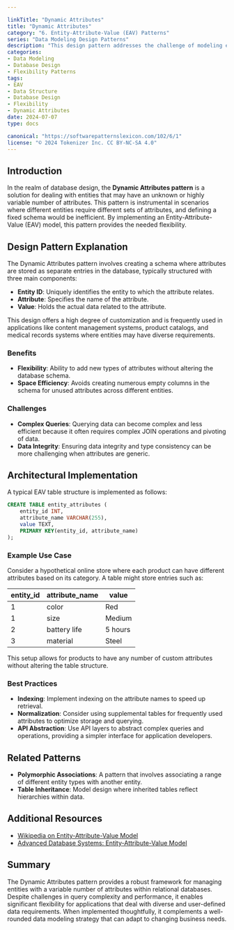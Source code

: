 ```yaml
---

linkTitle: "Dynamic Attributes"
title: "Dynamic Attributes"
category: "6. Entity-Attribute-Value (EAV) Patterns"
series: "Data Modeling Design Patterns"
description: "This design pattern addresses the challenge of modeling entities that have variable attributes, allowing for flexibility by storing attributes in rows instead of columns within databases, often referred to as Entity-Attribute-Value (EAV) modeling."
categories:
- Data Modeling
- Database Design
- Flexibility Patterns
tags:
- EAV
- Data Structure
- Database Design
- Flexibility
- Dynamic Attributes
date: 2024-07-07
type: docs

canonical: "https://softwarepatternslexicon.com/102/6/1"
license: "© 2024 Tokenizer Inc. CC BY-NC-SA 4.0"
---
```


## Introduction

In the realm of database design, the **Dynamic Attributes pattern** is a solution for dealing with entities that may have an unknown or highly variable number of attributes. This pattern is instrumental in scenarios where different entities require different sets of attributes, and defining a fixed schema would be inefficient. By implementing an Entity-Attribute-Value (EAV) model, this pattern provides the needed flexibility.

## Design Pattern Explanation

The Dynamic Attributes pattern involves creating a schema where attributes are stored as separate entries in the database, typically structured with three main components:
- **Entity ID**: Uniquely identifies the entity to which the attribute relates.
- **Attribute**: Specifies the name of the attribute.
- **Value**: Holds the actual data related to the attribute.

This design offers a high degree of customization and is frequently used in applications like content management systems, product catalogs, and medical records systems where entities may have diverse requirements.

### Benefits
- **Flexibility**: Ability to add new types of attributes without altering the database schema.
- **Space Efficiency**: Avoids creating numerous empty columns in the schema for unused attributes across different entities.

### Challenges
- **Complex Queries**: Querying data can become complex and less efficient because it often requires complex JOIN operations and pivoting of data.
- **Data Integrity**: Ensuring data integrity and type consistency can be more challenging when attributes are generic.

## Architectural Implementation

A typical EAV table structure is implemented as follows:

```sql
CREATE TABLE entity_attributes (
    entity_id INT,
    attribute_name VARCHAR(255),
    value TEXT,
    PRIMARY KEY(entity_id, attribute_name)
);
```

### Example Use Case

Consider a hypothetical online store where each product can have different attributes based on its category. A table might store entries such as:

| entity_id | attribute_name | value             |
|-----------|----------------|-------------------|
| 1         | color          | Red               |
| 1         | size           | Medium            |
| 2         | battery life   | 5 hours           |
| 3         | material       | Steel             |

This setup allows for products to have any number of custom attributes without altering the table structure.

### Best Practices
- **Indexing**: Implement indexing on the attribute names to speed up retrieval.
- **Normalization**: Consider using supplemental tables for frequently used attributes to optimize storage and querying.
- **API Abstraction**: Use API layers to abstract complex queries and operations, providing a simpler interface for application developers.

## Related Patterns

- **Polymorphic Associations**: A pattern that involves associating a range of different entity types with another entity.
- **Table Inheritance**: Model design where inherited tables reflect hierarchies within data.
  
## Additional Resources

- [Wikipedia on Entity-Attribute-Value Model](https://en.wikipedia.org/wiki/Entity–attribute–value_model)
- [Advanced Database Systems: Entity-Attribute-Value Model](http://cs.brown.edu/courses/cs295-1/2005/refs/eav_database_model.pdf)

## Summary

The Dynamic Attributes pattern provides a robust framework for managing entities with a variable number of attributes within relational databases. Despite challenges in query complexity and performance, it enables significant flexibility for applications that deal with diverse and user-defined data requirements. When implemented thoughtfully, it complements a well-rounded data modeling strategy that can adapt to changing business needs.
